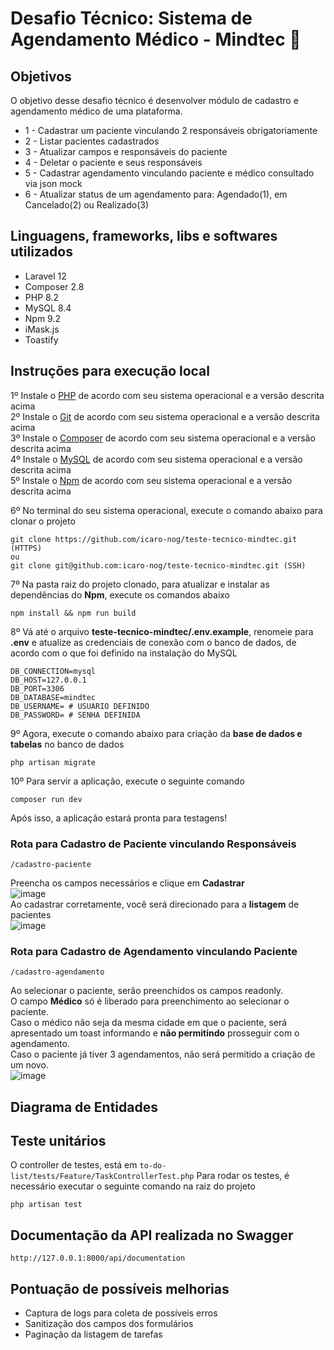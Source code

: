 # Desafio Técnico: Sistema de Agendamento Médico - Mindtec :green_heart:

## Objetivos
O objetivo desse desafio técnico é desenvolver módulo de cadastro e agendamento médico de uma plataforma.
* 1 - Cadastrar um paciente vinculando 2 responsáveis obrigatoriamente
* 2 - Listar pacientes cadastrados
* 3 - Atualizar campos e responsáveis do paciente
* 4 - Deletar o paciente e seus responsáveis
* 5 - Cadastrar agendamento vinculando paciente e médico consultado via json mock
* 6 - Atualizar status de um agendamento para: Agendado(1), em Cancelado(2) ou Realizado(3)

## Linguagens, frameworks, libs e softwares utilizados 
* Laravel 12
* Composer 2.8
* PHP 8.2
* MySQL 8.4
* Npm 9.2
* iMask.js
* Toastify

## Instruções para execução local
1º Instale o <a href="https://www.php.net/">PHP</a> de acordo com seu sistema operacional e a versão descrita acima
<br>
2º Instale o <a href="https://git-scm.com/">Git</a> de acordo com seu sistema operacional e a versão descrita acima
<br>
3º Instale o <a href="https://getcomposer.org/">Composer</a> de acordo com seu sistema operacional e a versão descrita acima
<br>
4º Instale o <a href="https://www.mysql.com/">MySQL</a> de acordo com seu sistema operacional e a versão descrita acima
<br>
5º Instale o <a href="https://docs.npmjs.com/downloading-and-installing-node-js-and-npm">Npm</a> de acordo com seu sistema operacional e a versão descrita acima
<br>

6º No terminal do seu sistema operacional, execute o comando abaixo para clonar o projeto
```
git clone https://github.com/icaro-nog/teste-tecnico-mindtec.git (HTTPS)
ou
git clone git@github.com:icaro-nog/teste-tecnico-mindtec.git (SSH)
```
7º Na pasta raiz do projeto clonado, para atualizar e instalar as dependências do <b>Npm</b>, execute os comandos abaixo
```
npm install && npm run build
```

8º Vá até o arquivo <b>teste-tecnico-mindtec/.env.example</b>, renomeie para <b>.env</b> e atualize as credenciais de conexão com o banco de dados, de acordo com o que foi definido na instalação do MySQL
```
DB_CONNECTION=mysql
DB_HOST=127.0.0.1
DB_PORT=3306
DB_DATABASE=mindtec
DB_USERNAME= # USUARIO DEFINIDO
DB_PASSWORD= # SENHA DEFINIDA
```
9º Agora, execute o comando abaixo para criação da <b>base de dados e tabelas</b> no banco de dados
```
php artisan migrate
```
10º Para servir a aplicação, execute o seguinte comando
```
composer run dev
```
Após isso, a aplicação estará pronta para testagens!

### Rota para Cadastro de Paciente vinculando Responsáveis
```
/cadastro-paciente
```
Preencha os campos necessários e clique em <b>Cadastrar</b>
<br>
![image](https://github.com/user-attachments/assets/2696437a-3f9e-4225-9581-a0815c115c7f)
<br>
Ao cadastrar corretamente, você será direcionado para a <b>listagem</b> de pacientes
<br>
![image](https://github.com/user-attachments/assets/49cc19c6-029f-43e3-9c51-1b7de3f63b5b)

### Rota para Cadastro de Agendamento vinculando Paciente
```
/cadastro-agendamento
```
Ao selecionar o paciente, serão preenchidos os campos readonly. 
<br>
O campo <b>Médico</b> só é liberado para preenchimento ao selecionar o paciente.
<br>
Caso o médico não seja da mesma cidade em que o paciente, será apresentado um toast informando e <b>não permitindo</b> prosseguir com o agendamento.
<br>
Caso o paciente já tiver 3 agendamentos, não será permitido a criação de um novo.
<br>
![image](https://github.com/user-attachments/assets/e4860480-9dcb-455a-81eb-f7c03ea0205b)

## Diagrama de Entidades



## Teste unitários
O controller de testes, está em ```to-do-list/tests/Feature/TaskControllerTest.php```
Para rodar os testes, é necessário executar o seguinte comando na raiz do projeto
```
php artisan test
```

## Documentação da API realizada no Swagger
```
http://127.0.0.1:8000/api/documentation
```


## Pontuação de possíveis melhorias
* Captura de logs para coleta de possíveis erros
* Sanitização dos campos dos formulários
* Paginação da listagem de tarefas


